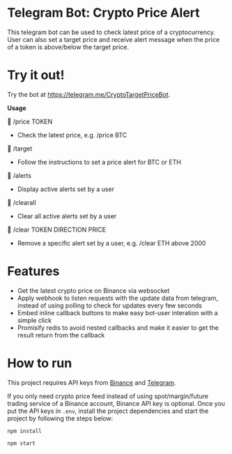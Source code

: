 # Telegram Bot: Crypto Price Alert
This telegram bot can be used to check latest price of a cryptocurrency. User can also set a target price and receive alert message when the price of a token is above/below the target price.

# Try it out!
Try the bot at https://telegram.me/CryptoTargetPriceBot. 

**Usage**

🔹 /price TOKEN   
- Check the latest price, e.g. /price BTC

🔹 /target      
- Follow the instructions to set a price alert for BTC or ETH

🔹 /alerts      
- Display active alerts set by a user

🔹 /clearall
- Clear all active alerts set by a user

🔹 /clear TOKEN DIRECTION PRICE
- Remove a specific alert set by a user, e.g. /clear ETH above 2000


# Features
* Get the latest crypto price on Binance via websocket 
* Apply webhook to listen requests with the update data from telegram, instead of using polling to check for updates every few seconds
* Embed inline callback buttons to make easy bot-user interation with a simple click
* Promisify redis to avoid nested callbacks and make it easier to get the result return from the callback


# How to run
This project requires API keys from [Binance](https://www.binance.com/en/my/settings/api-management) and [Telegram](https://t.me/botfather). 

If you only need  crypto price feed instead of using spot/margin/future trading service of a Binance account, Binance API key is optional. Once you put the API keys in `.env`, install the project dependencies and start the project by following the steps below: 


`npm install` 

`npm start`

